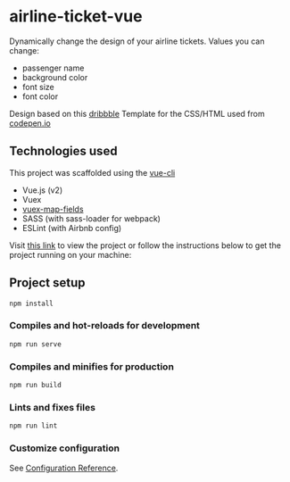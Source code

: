 # airline-ticket-vue

Dynamically change the design of your airline tickets.
Values you can change:
- passenger name
- background color
- font size 
- font color

Design based on this [dribbble](https://dribbble.com/shots/11399236-Boarding-Pass)
Template for the CSS/HTML used from [codepen.io](https://codepen.io/jesusrmz/pen/yLbGJWb)

## Technologies used

This project was scaffolded using the [vue-cli](https://cli.vuejs.org/)

- Vue.js (v2)
- Vuex
- [vuex-map-fields](https://github.com/maoberlehner/vuex-map-fields)
- SASS (with sass-loader for webpack)
- ESLint (with Airbnb config)

Visit [this link](https://airline-updater-vue.netlify.app/) to view the project or follow the instructions below to get the project running on your machine:

## Project setup
```
npm install
```

### Compiles and hot-reloads for development
```
npm run serve
```

### Compiles and minifies for production
```
npm run build
```

### Lints and fixes files
```
npm run lint
```

### Customize configuration
See [Configuration Reference](https://cli.vuejs.org/config/).
